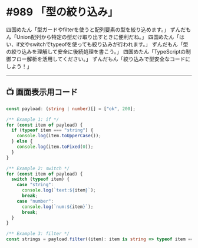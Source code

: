 # #989 「型の絞り込み」

四国めたん「型ガードやfilterを使うと配列要素の型を絞り込めます。」
ずんだもん「Union配列から特定の型だけ取り出すときに便利だね。」
四国めたん「はい、if文やswitchでtypeofを使っても絞り込みが行われます。」
ずんだもん「型の絞り込みを理解して安全に後続処理を書こう。」
四国めたん「TypeScriptの制御フロー解析を活用してください。」
ずんだもん「絞り込みで型安全なコードにしよう！」

---

## 📺 画面表示用コード

```typescript
const payload: (string | number)[] = ["ok", 200];

/** Example 1: if */
for (const item of payload) {
  if (typeof item === "string") {
    console.log(item.toUpperCase());
  } else {
    console.log(item.toFixed(0));
  }
}

/** Example 2: switch */
for (const item of payload) {
  switch (typeof item) {
    case "string":
      console.log(`text:${item}`);
      break;
    case "number":
      console.log(`num:${item}`);
      break;
  }
}

/** Example 3: filter */
const strings = payload.filter((item): item is string => typeof item === "string");
```
